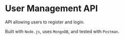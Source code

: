 # User Management API

API allowing users to register and login.

Built with `Node.js`, uses `MongoDB`, and tested with `Postman`.
